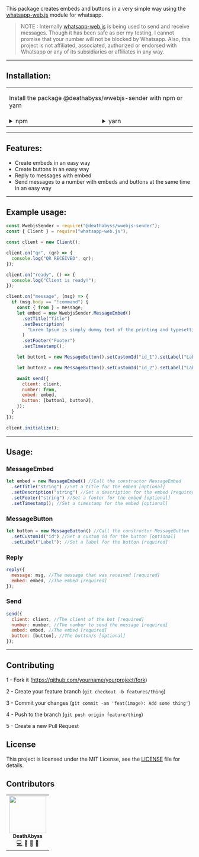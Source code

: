 This package creates embeds and buttons in a very simple way using the [whatsapp-web.js](https://www.npmjs.com/package/whatsapp-web.js) module for whatsapp.

> NOTE : Internally [whatsapp-web.js](https://www.npmjs.com/package/whatsapp-web.js) is being used to send and receive messages. Though it has been safe as per my testing, I cannot promise that your number will not be blocked by Whatsapp. Also, this project is not affiliated, associated, authorized or endorsed with Whatsapp or any of its subsidiaries or affiliates in any way.

---

## Installation:

<table><tr><td colspan="3">

Install the package @deathabyss/wwebjs-sender with npm or yarn

</td></tr><tr><td valign="top">

<details><summary> npm </summary><p>

```bash
npm i @deathabyss/wwebjs-sender
```

</p></details></td><td valign="top">

<details><summary> yarn </summary><p>

```bash
yarn add @deathabyss/wwebjs-sender
```

</p></details></td></tr></table>

---

## Features:

- Create embeds in an easy way
- Create buttons in an easy way
- Reply to messages with embed
- Send messages to a number with embeds and buttons at the same time in an easy way

---

## Example usage:

```js
const WwebjsSender = require("@deathabyss/wwebjs-sender");
const { Client } = require("whatsapp-web.js");

const client = new Client();

client.on("qr", (qr) => {
  console.log("QR RECEIVED", qr);
});

client.on("ready", () => {
  console.log("Client is ready!");
});

client.on("message", (msg) => {
  if (msg.body == "!command") {
    const { from } = message;
    let embed = new WwebjsSender.MessageEmbed()
      .setTitle("Title")
      .setDescription(
        "Lorem Ipsum is simply dummy text of the printing and typesetting industry. Lorem Ipsum has been the industry's standard dummy text ever since the 1500s, when an unknown printer took a galley of type and scrambled it to make a type specimen book. It has survived not only five centuries, but also the leap into electronic typesetting, remaining essentially unchanged. It was popularised in the 1960s with the release of Letraset sheets containing Lorem Ipsum passages, and more recently with desktop publishing software like Aldus PageMaker including versions of Lorem Ipsum."
      )
      .setFooter("Footer")
      .setTimestamp();

    let button1 = new MessageButton().setCustomId("id_1").setLabel("Label");

    let button2 = new MessageButton().setCustomId("id_2").setLabel("Label");

    await send({
      client: client,
      number: from,
      embed: embed,
      button: [button1, button2],
    });
  }
});

client.initialize();
```

---

## Usage:

### MessageEmbed

```js
let embed = new MessageEmbed() //Call the constructor MessageEmbed
  .setTitle("string") //Set a title for the embed [optional]
  .setDescription("string") //Set a description for the embed [required]
  .setFooter("string") //Set a footer for the embed [optional]
  .setTimestamp(); //Set a timestamp for the embed [optional]
```

### MessageButton

```js
let button = new MessageButton() //Call the constructor MessageButton
  .setCustomId("id") //Set a custom id for the button [optional]
  .setLabel("Label"); //Set a label for the button [required]
```

### Reply

```js
reply({
  message: msg, //The message that was received [required]
  embed: embed, //The embed [required]
});
```

### Send

```js
send({
  client: client, //The client of the bot [required]
  number: number, //The number to send the message [required]
  embed: embed, //The embed [required]
  button: [button], //The button/s [optional]
});
```

---

## Contributing

1 - Fork it (https://github.com/yourname/yourproject/fork)

2 - Create your feature branch (`git checkout -b features/thing`)

3 - Commit your changes (`git commit -am 'feat(image): Add some thing'`)

4 - Push to the branch (`git push origin feature/thing`)

5 - Create a new Pull Request

## License

This project is licensed under the MIT License, see the [LICENSE](https://github.com/xXDeathAbyssXx/wwebjs-sender/blob/main/LICENSE) file for details.

## Contributors

<!-- ALL-CONTRIBUTORS-LIST:START - Do not remove or modify this section -->

<!-- prettier-ignore-start -->

<!-- markdownlint-disable -->

<table>
  <tr>
    <td align="center"><a href="https://github.com/xXDeathAbyssXx"><img src="https://avatars.githubusercontent.com/u/97713025?v=4?s=100" width="100px;"/><br /><sub><b>DeathAbyss</b></sub></a><br /><a href="https://github.com/xXDeathAbyssXx" title="Code">💻</a> <a title="Design">🎨</a> <a title="Tests">🧪</a> <a title="Ideas, Planning, & Feedback">🤔</a></td>
  </tr>
</table>
<!-- markdownlint-restore -->
<!-- prettier-ignore-end -->
<!-- ALL-CONTRIBUTORS-LIST:END -->
